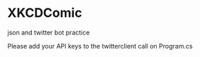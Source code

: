 # XKCDComic
json and twitter bot practice


Please add your API keys to the twitterclient call on Program.cs
